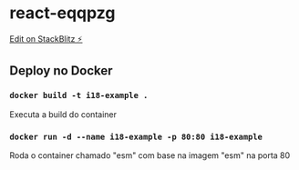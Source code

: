 # react-eqqpzg

[Edit on StackBlitz ⚡️](https://stackblitz.com/edit/react-eqqpzg)

## Deploy no Docker

### `docker build -t i18-example .`

Executa a build do container

### `docker run -d --name i18-example -p 80:80 i18-example`

Roda o container chamado "esm" com base na imagem "esm" na porta 80
